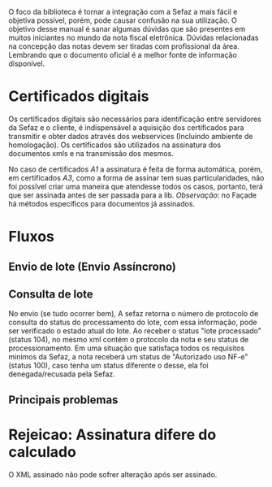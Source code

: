 O foco da biblioteca é tornar a integração com a Sefaz a mais fácil e objetiva possível, porém, pode causar confusão na sua utilização. O objetivo desse manual é sanar algumas dúvidas que são presentes em muitos iniciantes no mundo da nota fiscal eletrônica.
Dúvidas relacionadas na concepção das notas devem ser tiradas com profissional da área.
Lembrando que o documento oficial é a melhor fonte de informação disponível.

# Certificados digitais

Os certificados digitais são necessários para identificação entre servidores da Sefaz e o cliente, é indispensável a aquisição dos certificados para transmitir e obter dados através dos webservices (Incluindo ambiente de homologação).
Os certificados são utilizados na assinatura dos documentos xmls e na transmissão dos mesmos. 

No caso de certificados *A1* a assinatura é feita de forma automática, porém, em certificados *A3*, como a forma de assinar tem suas particularidades, não foi possĩvel criar uma maneira que atendesse todos os casos, portanto, terá que ser assinada antes de ser passada para a lib. 
*Observação*: no Façade há métodos específicos para documentos já assinados.

# Fluxos

## Envio de lote (Envio Assíncrono)

<Diagrama exemplificando o processo>

## Consulta de lote

No envio (se tudo ocorrer bem), A sefaz retorna o número de protocolo de consulta do status do processamento do lote, com essa informação, pode ser verificado o estado atual do lote.
Ao receber o status "lote processado" (status 104), no mesmo xml contém o protocolo da nota e seu status de processionamento. Em uma situação que satisfaça todos os requisitos minimos da Sefaz, a nota receberá um status de "Autorizado uso NF-e" (status 100), caso tenha um status diferente o desse, ela foi denegada/recusada pela Sefaz.

## Principais problemas

# Rejeicao: Assinatura difere do calculado
O XML assinado não pode sofrer alteração após ser assinado.